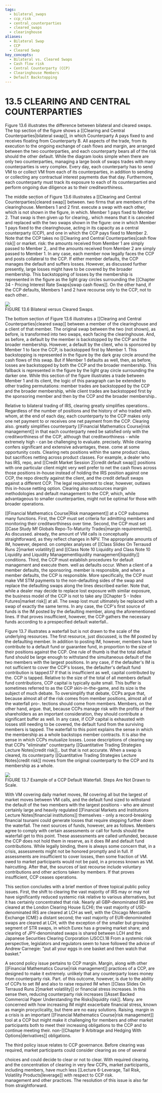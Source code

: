 ```yaml
---
tags:
  - bilateral_swaps
  - ccp_risk
  - central_counterparties
  - cleared_swaps
  - clearinghouse
aliases:
  - Bilateral Swap
  - CCP
  - Cleared Swap
key_concepts:
  - Bilateral vs. Cleared Swaps
  - Cash flow risk
  - Central Counterparty (CCP)
  - Clearinghouse Members
  - Default Backstopping
---
```


# 13.5 CLEARING AND CENTRAL COUNTERPARTIES  

Figure 13.6 illustrates the difference between bilateral and cleared swaps. The top section of the figure shows a [[Clearing and Central Counterparties|bilateral swap]], in which Counterparty A pays fixed to and receives floating from Counterparty B. All aspects of the trade, from its execution to the ongoing exchange of cash flows and margin, are arranged between the two counterparties, and each counterparty bears all of the risk should the other default. While the diagram looks simple when there are only two counterparties, managing a large book of swaps trades with many counterparties is very complex. Every day, each counterparty has to send VM to or collect VM from each of its counterparties, in addition to sending or collecting any contractual interest payments due that day. Furthermore, each counterparty must track its exposure to each of its counterparties and perform ongoing due diligence as to their creditworthiness.  

The middle section of Figure 13.6 illustrates a [[Clearing and Central Counterparties|cleared swap]] between. two firms that are members of the clearinghouse. Members 1 and 2 first. execute a swap with each other, which is not shown in the figure, in which. Member 1 pays fixed to Member 2. That swap is then given up for clearing,. which means that it is canceled and replaced with the two swaps shown in the figure: one in which Member 1 pays fixed to the clearinghouse, acting in its capacity as a central counterparty (CCP), and one in which the CCP pays fixed to Member 2. Note that the CCP takes no [[Clearing and Central Counterparties|cash flow risk]] or market. risk: the amounts received from Member 1 are simply passed to Member 2,. and the amounts received from Member 2 are simply passed to Member 1. In any case, each member now legally faces the CCP and posts collateral to the CCP. If either member defaults, the CCP manages the default and suffers losses. However, as discussed further presently, large losses might have to be covered by the broader membership. This backstopping of losses by the membership is represented in the figure as the light gray circles surrounding the [[Chapter 34 - Pricing Interest Rate Swaps|swap cash flows]]. On the other hand, if the CCP defaults, Members 1 and 2 have recourse only to the CCP, not to each other..  

![](e15f526141aa5d75b6a669b3b22b8fb423a4ea759f8319a890d1ff7328a36a30.jpg)  
FIGURE 13.6 Bilateral versus Cleared Swaps.  

The bottom section of Figure 13.6 illustrates a [[Clearing and Central Counterparties|cleared swap]] between a member of the clearinghouse and a client of that member. The original swap between the two (not shown), as before, is transformed into two swaps, each facing the clearinghouse. And, as before, a default by the member is backstopped by the CCP and the broader membership. However, a default by the client, who is sponsored by Member 1 to face the CCP, is backstopped first by Member 1. This backstopping is represented in the figure by the dark gray circle around the cash flows of this swap. But if Member 1 defaults as well, then, as before, losses are backstopped by both the CCP and the broader membership. This fallback is represented in the figure by the light gray circle surrounding the darker one. While this section of the figure illustrates a trade between Member 1 and its client, the logic of this paragraph can be extended to other trading permutations: member trades are backstopped by the CCP and the broader membership, while client trades are backstopped first by the sponsoring member and then by the CCP and the broader membership..  

Relative to bilateral trading of IRS, clearing greatly simplifies operations.. Regardless of the number of positions and the history of who traded with. whom, at the end of each day, each counterparty to the CCP makes only one net payment to or receives one net payment from the CCP. Clearing also. greatly simplifies counterparty [[Financial Mathematics Course|risk management]] in that each counterparty need be satisfied only with the creditworthiness of the CCP, although that creditworthiness - while extremely high - can be challenging to evaluate. precisely. While clearing confers significant and extensive advantages, these. come at some opportunity costs. Clearing nets positions within the same product class, but sacrifices netting across product classes. For example, a dealer who has IRS, repo, and [[Credit Market Session 2|credit default swap]] positions with one particular client might very well prefer to net the cash flows across those positions in-house instead of holding the IRS position against one CCP, the repo directly against the client, and the credit default swaps against a different CCP. The legal requirement to clear, however, outlaws this in-house netting option. Clearing also outsources margin methodologies and default management to the CCP, which, while advantageous to smaller counterparties, might not be optimal for those with broader operations.  

[[Financial Mathematics Course|Risk management]] at a CCP subsumes many functions. First, the CCP must set criteria for admitting members and monitoring their creditworthiness over time. Second, the CCP must set [[Case Study Mf Globals Repo-To-Maturity Trades|margin requirements]]. As discussed. already, the amount of VM calls is conceptually straightforward, as they reflect changes in NPV. The appropriate amounts of IM, however, depend. on complex analyses of [[Class Slides On Terrausd Runs 2|market volatility]] and [[Class Note 10 Liquidity and Class Note 10 Liquidity and Liquidity Managementliquidity management|liquidity]] conditions. Third, the CCP must establish procedures for default management and execute them. well as defaults occur. When a client of a member defaults, the sponsoring. member is responsible, and when a member defaults, the CCP is responsible. More specifically, the CCP must make VM STM payments to the non-defaulting sides of the swap and replace the defaulting swaps along the lines described earlier. Note that, while a dealer may decide to replace lost exposure with similar exposure, the business model of the CCP is not to take any [[Chapter 5 - Index Futures|market risk]] at all. The swap lost must ultimately be replaced with a swap of exactly the same terms. In any case, the CCP's first source of funds is the IM posted by the defaulting member, along the aforementioned lines. If that proves insufficient, however, the CCP gathers the necessary funds according to a prespecified default waterfall..  

Figure 13.7 illustrates a waterfall but is not drawn to the scale of the underlying resources. The first resource, just discussed, is the IM posted by the defaulting member. In addition to posting IM, however, members have to contribute to a default fund or guarantee fund, in proportion to the size of their positions against the CCP. One rule of thumb is that the total default fund should be large enough to withstand the simultaneous default of the two members with the largest positions. In any case, if the defaulter's IM is not sufficient to cover the CCP's losses, the defaulter's default fund contribution is tapped.17 If that is insufficient as well, capital contributed by the. CCP is tapped. Relative to the size of the total of all members default fund contributions, CCP capital is typically quite small. This buffer is sometimes referred to as the CCP skin-in-the-game, and its size is the subject of much debate. To oversimplify that debate, CCPs argue that, because almost all of the risk comes from member positions, almost all of the waterfall pro-. tections should come from members. Members, on the other hand, argue. that, because CCPs manage risk with the profits of their shareholders as an important consideration, they should contribute a significant buffer as well. In any case, if CCP capital is exhausted with losses still needing to be covered, the default fund from the surviving members is tapped. The waterfall to this point explains the sense in which the membership as a whole backstops member contracts. It is also the sense in which CCPs mutualize losses. Loose descriptions of clearing say that CCPs "eliminate" counterparty [[Quantitative Trading Strategies Lecture Notes|credit risk]],. but that is not accurate. When a swap is cleared, its counterparty [[Quantitative Trading Strategies Lecture Notes|credit risk]] moves from the original counterparty to the CCP and its membership as a whole.  

![](4038d58f797dcf2127c977bf71c25228f658b337dfb154f46b533c831621ed57.jpg)  
FIGURE 13.7 Example of a CCP Default Waterfall. Steps Are Not Drawn to Scale.  

With VM covering daily market moves, IM covering all but the largest of market moves between VM calls, and the default fund sized to withstand the default of the two members with the largest positions - who are almost certainly large and heavily regulated [[Financial Markets and Institutions Lecture Notes|financial institutions]] themselves - only a record-breaking financial tsunami could generate losses that require stepping further down the waterfall. The next sources of funds, however, are as follows. Members agree to comply with certain assessments or call for funds should the waterfall get to this point. These assessments are called unfunded, because the CCP does not hold them in reserve, as it does IM and default fund contributions. While legally binding, there is always some concern that, in a crisis, assessments might not be honored promptly and in full. If assessments are insufficient to cover losses, then some fraction of VM. owed to market participants would not be paid, in a process known as VM. haircutting. After that, the sources of last recourse include voluntary contributions and other actions taken by members. If that proves insufficient, CCP ceases operations.  

This section concludes with a brief mention of three topical public policy issues. First, the shift to clearing the vast majority of IRS may or may not have significantly reduced systemic risk relative to various alternatives, but it has certainly concentrated that risk. Nearly all GBP-denominated IRS are cleared at the London Clearing House (LCH); the vast majority of USD-denominated IRS are cleared at LCH as well, with the Chicago Mercantile Exchange (CME) a distant second; the vast majority of EUR-denominated swaps are cleared at LCH, with the exception of the smaller but growing segment of STR swaps, in which Eurex has a growing market share; and clearing of JPY-denominated swaps is shared between LCH and the Japanese Securities Clearing Corporation (JSCC).18 From a systemic risk perspective, legislators and regulators seem to have followed the advice of Andrew Carnegie: "put all your eggs in one basket and then watch that basket."  

A second policy issue pertains to CCP margin. Margin, along with other [[Financial Mathematics Course|risk management]] practices of a CCP, are designed to make it extremely. unlikely that any counterparty loses money from counterparty risk. Part. of this outcome, however, is due to the ability of CCPs to set IM and also to raise required IM when [[Class Slides On Terrausd Runs 2|market volatility]] or financial stress increases. In this sense then, reducing counterparty risk increases [[Asset Backed Commercial Paper Understanding the Risks|liquidity risk]]. Many. are concerned with how increasing IM might exacerbate financial stress, known as margin procyclicality, but there are no easy solutions. Raising. margin in a crisis is an important [[Financial Mathematics Course|risk management]] tool at a CCP but might make it challenging for members and other market participants both to meet their increasing obligations to the CCP and to continue meeting their. non-[[Chapter 9 Arbitrage and Hedging With Options|derivatives]] obligations.  

The third policy issue relates to CCP governance. Before clearing was required, market participants could consider clearing as one of several  

choices and could decide to clear or not to clear. With required clearing.   
and the concentration of clearing in very few CCPs, market participants,.   
including members, have much less [[Lecture 6-Leverage, Tail Risk, Volatility Products|leverage]] with respect to CCP risk.   
management and other practices. The resolution of this issue is also far from straightforward.  